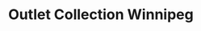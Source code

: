 ---
title: "Outlet Collection Winnipeg"
url: /winnipeg/outlet-collection-winnipeg/
shop: Einkaufszentrum
---